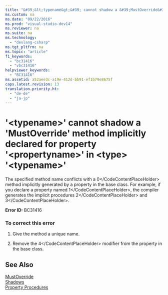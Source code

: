 ```yaml
---
title: "&#39;&lt;typename&gt;&#39; cannot shadow a &#39;MustOverride&#39; method implicitly declared for property &#39;&lt;propertyname&gt;&#39; in &lt;type&gt; &#39;&lt;typename&gt;&#39;"
ms.custom: na
ms.date: "09/22/2016"
ms.prod: "visual-studio-dev14"
ms.reviewer: na
ms.suite: na
ms.technology: 
  - "devlang-csharp"
ms.tgt_pltfrm: na
ms.topic: "article"
f1_keywords: 
  - "bc31416"
  - "vbc31416"
helpviewer_keywords: 
  - "BC31416"
ms.assetid: a52aee3c-a19e-412d-bb91-ef1b79e8675f
caps.latest.revision: 13
translation.priority.ht: 
  - "de-de"
  - "ja-jp"
---
```

# &#39;&lt;typename&gt;&#39; cannot shadow a &#39;MustOverride&#39; method implicitly declared for property &#39;&lt;propertyname&gt;&#39; in &lt;type&gt; &#39;&lt;typename&gt;&#39;
The specified method name conflicts with a <CodeContentPlaceHolder>0\</CodeContentPlaceHolder> method implicitly generated by a property in the base class. For example, if you declare a property named <CodeContentPlaceHolder>1\</CodeContentPlaceHolder>, the compiler generates the implicit procedures <CodeContentPlaceHolder>2\</CodeContentPlaceHolder> and <CodeContentPlaceHolder>3\</CodeContentPlaceHolder>.  
  
 **Error ID:** BC31416  
  
### To correct this error  
  
1.  Give the method a unique name.  
  
2.  Remove the <CodeContentPlaceHolder>4\</CodeContentPlaceHolder> modifier from the property in the base class.  
  
## See Also  
 [MustOverride](../vs140/mustoverride--visual-basic-.md)   
 [Shadows](../vs140/shadows--visual-basic-.md)   
 [Property Procedures](../vs140/property-procedures--visual-basic-.md)